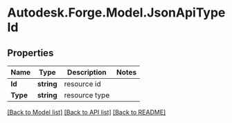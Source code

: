 # Autodesk.Forge.Model.JsonApiTypeId
## Properties

Name | Type | Description | Notes
------------ | ------------- | ------------- | -------------
**Id** | **string** | resource id | 
**Type** | **string** | resource type | 

[[Back to Model list]](../README.md#documentation-for-models) [[Back to API list]](../README.md#documentation-for-api-endpoints) [[Back to README]](../README.md)


